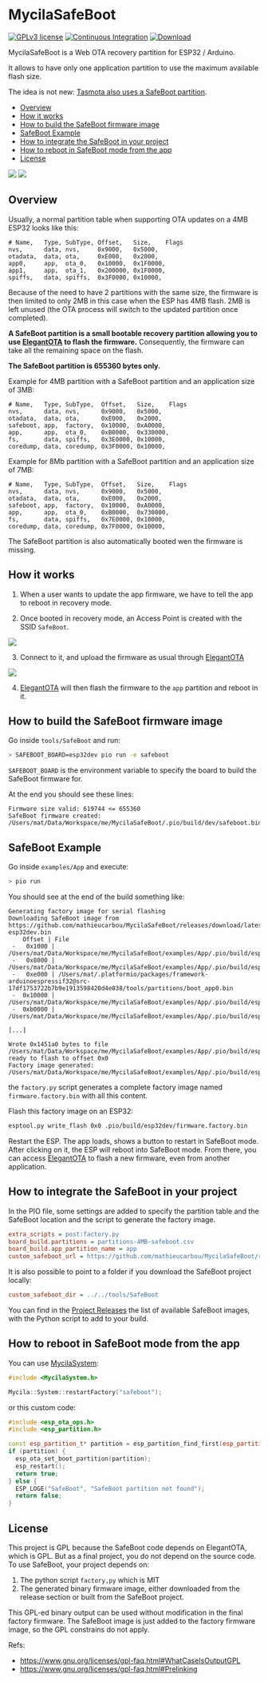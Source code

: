 # MycilaSafeBoot

[![GPLv3 license](https://img.shields.io/badge/License-GPLv3-blue.svg)](https://www.gnu.org/licenses/gpl-3.0.txt)
[![Continuous Integration](https://github.com/mathieucarbou/MycilaSafeBoot/actions/workflows/build.yml/badge.svg)](https://github.com/mathieucarbou/MycilaSafeBoot/actions/workflows/build.yml)
[![Download](https://img.shields.io/badge/Download-safeboot-green.svg)](https://github.com/mathieucarbou/MycilaSafeBoot/releases)

MycilaSafeBoot is a Web OTA recovery partition for ESP32 / Arduino.

It allows to have only one application partition to use the maximum available flash size.

The idea is not new: [Tasmota also uses a SafeBoot partition](https://tasmota.github.io/docs/Safeboot/).

- [Overview](#overview)
- [How it works](#how-it-works)
- [How to build the SafeBoot firmware image](#how-to-build-the-safeboot-firmware-image)
- [SafeBoot Example](#safeboot-example)
- [How to integrate the SafeBoot in your project](#how-to-integrate-the-safeboot-in-your-project)
- [How to reboot in SafeBoot mode from the app](#how-to-reboot-in-safeboot-mode-from-the-app)
- [License](#license)

[![](https://oss.carbou.me/MycilaSafeBoot/safeboot-ssid.jpeg)](https://oss.carbou.me/MycilaSafeBoot/safeboot-ssid.jpeg)
[![](https://oss.carbou.me/MycilaSafeBoot/safeboot-ota.jpeg)](https://oss.carbou.me/MycilaSafeBoot/safeboot-ota.jpeg)

## Overview

Usually, a normal partition table when supporting OTA updates on a 4MB ESP32 looks like this:

```
# Name,   Type, SubType, Offset,   Size,    Flags
nvs,      data, nvs,     0x9000,   0x5000,
otadata,  data, ota,     0xE000,   0x2000,
app0,     app,  ota_0,   0x10000,  0x1F0000,
app1,     app,  ota_1,   0x200000, 0x1F0000,
spiffs,   data, spiffs,  0x3F0000, 0x10000,
```

Because of the need to have 2 partitions with the same size, the firmware is then limited to only 2MB in this case when the ESP has 4MB flash.
2MB is left unused (the OTA process will switch to the updated partition once completed).

**A SafeBoot partition is a small bootable recovery partition allowing you to use [ElegantOTA](https://github.com/ayushsharma82/ElegantOTA) to flash the firmware.**
Consequently, the firmware can take all the remaining space on the flash.

**The SafeBoot partition is 655360 bytes only.**

Example for 4MB partition with a SafeBoot partition and an application size of 3MB:

```
# Name,   Type, SubType,  Offset,   Size,    Flags
nvs,      data, nvs,      0x9000,   0x5000,
otadata,  data, ota,      0xE000,   0x2000,
safeboot, app,  factory,  0x10000,  0xA0000,
app,      app,  ota_0,    0xB0000,  0x330000,
fs,       data, spiffs,   0x3E0000, 0x10000,
coredump, data, coredump, 0x3F0000, 0x10000,
```

Example for 8Mb partition with a SafeBoot partition and an application size of 7MB:

```
# Name,   Type, SubType,  Offset,   Size,    Flags
nvs,      data, nvs,      0x9000,   0x5000,
otadata,  data, ota,      0xE000,   0x2000,
safeboot, app,  factory,  0x10000,  0xA0000,
app,      app,  ota_0,    0xB0000,  0x730000,
fs,       data, spiffs,   0x7E0000, 0x10000,
coredump, data, coredump, 0x7F0000, 0x10000,
```

The SafeBoot partition is also automatically booted wen the firmware is missing.

## How it works

1. When a user wants to update the app firmware, we have to tell the app to reboot in recovery mode.

2. Once booted in recovery mode, an Access Point is created with the SSID `SafeBoot`.

[![](https://oss.carbou.me/MycilaSafeBoot/safeboot-ssid.jpeg)](https://oss.carbou.me/MycilaSafeBoot/safeboot-ssid.jpeg)

3. Connect to it, and upload the firmware as usual through [ElegantOTA](https://github.com/ayushsharma82/ElegantOTA)

[![](https://oss.carbou.me/MycilaSafeBoot/safeboot-ota.jpeg)](https://oss.carbou.me/MycilaSafeBoot/safeboot-ota.jpeg)

4. [ElegantOTA](https://github.com/ayushsharma82/ElegantOTA) will then flash the firmware to the `app` partition and reboot in it.

## How to build the SafeBoot firmware image

Go inside `tools/SafeBoot` and run:

```bash
> SAFEBOOT_BOARD=esp32dev pio run -e safeboot
```

`SAFEBOOT_BOARD` is the environment variable to specify the board to build the SafeBoot firmware for.

At the end you should see these lines:

```
Firmware size valid: 619744 <= 655360
SafeBoot firmware created: /Users/mat/Data/Workspace/me/MycilaSafeBoot/.pio/build/dev/safeboot.bin
```

## SafeBoot Example

Go inside `examples/App` and execute:

```bash
> pio run
```

You should see at the end of the build something like:

```
Generating factory image for serial flashing
Downloading SafeBoot image from https://github.com/mathieucarbou/MycilaSafeBoot/releases/download/latest/safeboot-esp32dev.bin
    Offset | File
 -   0x1000 | /Users/mat/Data/Workspace/me/MycilaSafeBoot/examples/App/.pio/build/esp32dev/bootloader.bin
 -   0x8000 | /Users/mat/Data/Workspace/me/MycilaSafeBoot/examples/App/.pio/build/esp32dev/partitions.bin
 -   0xe000 | /Users/mat/.platformio/packages/framework-arduinoespressif32@src-17df1753722b7b9e1913598420d4e038/tools/partitions/boot_app0.bin
 -  0x10000 | /Users/mat/Data/Workspace/me/MycilaSafeBoot/examples/App/.pio/build/esp32dev/safeboot.bin
 -  0xb0000 | /Users/mat/Data/Workspace/me/MycilaSafeBoot/examples/App/.pio/build/esp32dev/firmware.bin

[...]

Wrote 0x1451a0 bytes to file /Users/mat/Data/Workspace/me/MycilaSafeBoot/examples/App/.pio/build/esp32dev/firmware.factory.bin, ready to flash to offset 0x0
Factory image generated: /Users/mat/Data/Workspace/me/MycilaSafeBoot/examples/App/.pio/build/esp32dev/firmware.factory.bin
```

the `factory.py` script generates a complete factory image named `firmware.factory.bin` with all this content.

Flash this factory image on an ESP32:

```bash
esptool.py write_flash 0x0 .pio/build/esp32dev/firmware.factory.bin
```

Restart the ESP.
The app loads, shows a button to restart in SafeBoot mode.
After clicking on it, the ESP will reboot into SafeBoot mode.
From there, you can access [ElegantOTA](https://github.com/ayushsharma82/ElegantOTA) to flash a new firmware, even from another application.

## How to integrate the SafeBoot in your project

In the PIO file, some settings are added to specify the partition table and the SafeBoot location and the script to generate the factory image.

```ini
extra_scripts = post:factory.py
board_build.partitions = partitions-4MB-safeboot.csv
board_build.app_partition_name = app
custom_safeboot_url = https://github.com/mathieucarbou/MycilaSafeBoot/releases/download/latest/safeboot-esp32dev.bin
```

It is also possible to point to a folder if you download the SafeBoot project locally:

```ini
custom_safeboot_dir = ../../tools/SafeBoot
```

You can find in the [Project Releases](https://github.com/mathieucarbou/MycilaSafeBoot/releases) the list of available SafeBoot images, with the Python script to add to your build.

## How to reboot in SafeBoot mode from the app

You can use [MycilaSystem](https://github.com/mathieucarbou/MycilaSystem):

```cpp
#include <MycilaSystem.h>

Mycila::System::restartFactory("safeboot");
```

or this custom code:

```cpp
#include <esp_ota_ops.h>
#include <esp_partition.h>

const esp_partition_t* partition = esp_partition_find_first(esp_partition_type_t::ESP_PARTITION_TYPE_APP, esp_partition_subtype_t::ESP_PARTITION_SUBTYPE_APP_FACTORY, partitionName);
if (partition) {
  esp_ota_set_boot_partition(partition);
  esp_restart();
  return true;
} else {
  ESP_LOGE("SafeBoot", "SafeBoot partition not found");
  return false;
}
```

## License

This project is GPL because the SafeBoot code depends on ElegantOTA, which is GPL.
But as a final project, you do not depend on the source code.
To use SafeBoot, your project depends on:

1. The python script `factory,py` which is MIT
2. The generated binary firmware image, either downloaded from the release section or built from the SafeBoot project.

This GPL-ed binary output can be used without modification in the final factory  firmware.
The SafeBoot image is just added to the factory firmware image, so the GPL constrains do not apply.

Refs:

- https://www.gnu.org/licenses/gpl-faq.html#WhatCaseIsOutputGPL
- https://www.gnu.org/licenses/gpl-faq.html#Prelinking
